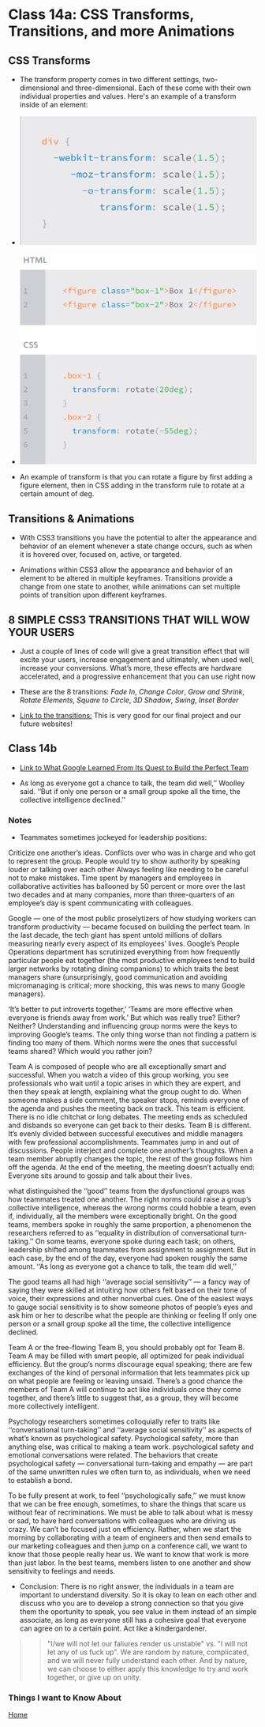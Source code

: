 # Class 14a: CSS Transforms, Transitions, and more Animations

## CSS Transforms

- The transform property comes in two different settings, two-dimensional and three-dimensional. Each of these come with their own individual properties and values. Here's an example of a transform inside of an element:

- ![transform](Images/Transform%20Syntax.png)

- ![transform2](Images/Transform%20Syntax%202.png)

- An example of transform is that you can rotate a figure by first adding a figure element, then in CSS adding in the transform rule to rotate at a certain amount of deg.

## Transitions & Animations

- With CSS3 transitions you have the potential to alter the appearance and behavior of an element whenever a state change occurs, such as when it is hovered over, focused on, active, or targeted.

- Animations within CSS3 allow the appearance and behavior of an element to be altered in multiple keyframes. Transitions provide a change from one state to another, while animations can set multiple points of transition upon different keyframes.

## 8 SIMPLE CSS3 TRANSITIONS THAT WILL WOW YOUR USERS

- Just a couple of lines of code will give a great transition effect that will excite your users, increase engagement and ultimately, when used well, increase your conversions. What’s more, these effects are hardware accelerated, and a progressive enhancement that you can use right now

- These are the 8 transitions: *Fade In*, *Change Color*, *Grow and Shrink*, *Rotate Elements*, *Square to Circle*, *3D Shadow*, *Swing*, *Inset Border*

- [Link to the transitions:](https://www.webdesignerdepot.com/2014/05/8-simple-css3-transitions-that-will-wow-your-users) This is very good for our final project and our future websites!

## Class 14b

- [Link to What Google Learned From Its Quest to Build the Perfect Team](https://www.nytimes.com/2016/02/28/magazine/what-google-learned-from-its-quest-to-build-the-perfect-team.html)

- As long as everyone got a chance to talk, the team did well,’’ Woolley said. ‘‘But if only one person or a small group spoke all the time, the collective intelligence declined.’’

### Notes

- Teammates sometimes jockeyed for leadership positions:

Criticize one another’s ideas.
Conflicts over who was in charge and who got to represent the group.
People would try to show authority by speaking louder or talking over each other
Always feeling like needing to be careful not to make mistakes.
Time spent by managers and employees in collaborative activities has ballooned by 50 percent or more over the last two decades and at many companies, more than three-quarters of an employee’s day is spent communicating with colleagues.

Google — one of the most public proselytizers of how studying workers can transform productivity — became focused on building the perfect team. In the last decade, the tech giant has spent untold millions of dollars measuring nearly every aspect of its employees’ lives. Google’s People Operations department has scrutinized everything from how frequently particular people eat together (the most productive employees tend to build larger networks by rotating dining companions) to which traits the best managers share (unsurprisingly, good communication and avoiding micromanaging is critical; more shocking, this was news to many Google managers).

‘It’s better to put introverts together,’
‘Teams are more effective when everyone is friends away from work.’
But which was really true? Either? Neither?
Understanding and influencing group norms were the keys to improving Google’s teams.
The only thing worse than not finding a pattern is finding too many of them. Which norms were the ones that successful teams shared?
Which would you rather join?

Team A is composed of people who are all exceptionally smart and successful. When you watch a video of this group working, you see professionals who wait until a topic arises in which they are expert, and then they speak at length, explaining what the group ought to do. When someone makes a side comment, the speaker stops, reminds everyone of the agenda and pushes the meeting back on track. This team is efficient. There is no idle chitchat or long debates. The meeting ends as scheduled and disbands so everyone can get back to their desks.
Team B is different. It’s evenly divided between successful executives and middle managers with few professional accomplishments. Teammates jump in and out of discussions. People interject and complete one another’s thoughts. When a team member abruptly changes the topic, the rest of the group follows him off the agenda. At the end of the meeting, the meeting doesn’t actually end: Everyone sits around to gossip and talk about their lives.

what distinguished the ‘‘good’’ teams from the dysfunctional groups was how teammates treated one another.
The right norms could raise a group’s collective intelligence, whereas the wrong norms could hobble a team, even if, individually, all the members were exceptionally bright.
On the good teams, members spoke in roughly the same proportion, a phenomenon the researchers referred to as ‘‘equality in distribution of conversational turn-taking.’’ On some teams, everyone spoke during each task; on others, leadership shifted among teammates from assignment to assignment. But in each case, by the end of the day, everyone had spoken roughly the same amount. ‘‘As long as everyone got a chance to talk, the team did well,’’

The good teams all had high ‘‘average social sensitivity’’ — a fancy way of saying they were skilled at intuiting how others felt based on their tone of voice, their expressions and other nonverbal cues.
One of the easiest ways to gauge social sensitivity is to show someone photos of people’s eyes and ask him or her to describe what the people are thinking or feeling
If only one person or a small group spoke all the time, the collective intelligence declined.

Team A or the free-flowing Team B, you should probably opt for Team B. Team A may be filled with smart people, all optimized for peak individual efficiency. But the group’s norms discourage equal speaking; there are few exchanges of the kind of personal information that lets teammates pick up on what people are feeling or leaving unsaid. There’s a good chance the members of Team A will continue to act like individuals once they come together, and there’s little to suggest that, as a group, they will become more collectively intelligent.

Psychology researchers sometimes colloquially refer to traits like ‘‘conversational turn-taking’’ and ‘‘average social sensitivity’’ as aspects of what’s known as psychological safety.
Psychological safety, more than anything else, was critical to making a team work.
psychological safety and emotional conversations were related. The behaviors that create psychological safety — conversational turn-taking and empathy — are part of the same unwritten rules we often turn to, as individuals, when we need to establish a bond.

To be fully present at work, to feel ‘‘psychologically safe,’’ we must know that we can be free enough, sometimes, to share the things that scare us without fear of recriminations. We must be able to talk about what is messy or sad, to have hard conversations with colleagues who are driving us crazy. We can’t be focused just on efficiency. Rather, when we start the morning by collaborating with a team of engineers and then send emails to our marketing colleagues and then jump on a conference call, we want to know that those people really hear us. We want to know that work is more than just labor.
In the best teams, members listen to one another and show sensitivity to feelings and needs.

- Conclusion: There is no right answer, the individuals in a team are important to understand diversity. So it is okay to lean on each other and discuss who you are to develop a strong connection so that you give them the oportunity to speak, you see value in them instead of an simple associate, as long as everyone still has a cohesive goal that everyone can agree on to a certain point. Act like a kindergardener.

>> "I/we will not let our faliures render us unstable" vs. "I will not let any of us fuck up". We are random by nature, complicated, and we will never fully understand each other. And by nature, we can choose to either apply this knowledge to try and work together, or give up on unity.

### Things I want to Know About

[Home](https://keelen-fisher.github.io/new-repository/)
